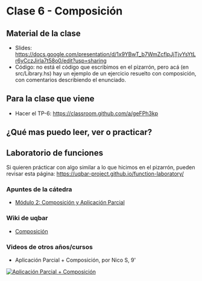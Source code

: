 # Clase 6 - Composición

## Material de la clase

- Slides: https://docs.google.com/presentation/d/1x9YBwT_b7WmZcflpJjTjvYsYtLr6yCczJirla7t58o0/edit?usp=sharing
- Código: no está el código que escribimos en el pizarrón, pero acá (en src/Library.hs) hay un ejemplo de un ejercicio resuelto con composición, con comentarios describiendo el enunciado.

## Para la clase que viene

- Hacer el TP-6: https://classroom.github.com/a/geFPh3kp

## ¿Qué mas puedo leer, ver o practicar?

## Laboratorio de funciones

Si quieren prácticar con algo similar a lo que hicimos en el pizarrón, pueden revisar esta página:
https://uqbar-project.github.io/function-laboratory/

### Apuntes de la cátedra

- [Módulo 2: Composición y Aplicación Parcial](https://docs.google.com/document/d/1n7TPE2qRpFSnj95lIZFD-q7Ko_DT9XZLH9_kEkNClrU/edit)

### Wiki de uqbar

- [Composición](https://wiki.uqbar.org/wiki/articles/composicion.html)

### Videos de otros años/cursos

- Aplicación Parcial + Composición, por Nico S, 9'

[![Aplicación Parcial + Composición](https://img.youtube.com/vi/LJGxkKKbUSg/0.jpg)](https://youtu.be/LJGxkKKbUSg "Aplicación Parcial + Composición")

